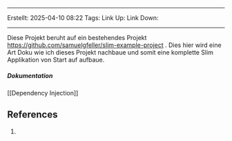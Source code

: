 
--- 
Erstellt: 2025-04-10    08:22 
Tags: 
Link Up: 
Link Down:

--- 
Diese Projekt beruht auf ein bestehendes Projekt https://github.com/samuelgfeller/slim-example-project . Dies hier wird eine Art Doku wie ich dieses Projekt nachbaue und somit eine komplette Slim Applikation von Start auf aufbaue.

##### Dokumentation
[[Dependency Injection]]

## References
1. 
